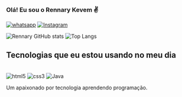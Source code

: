 ### Olá! Eu sou o Rennary Kevem ✌️

[![whatsapp](https://img.shields.io/badge/WhatsApp-25D366?style=for-the-badge&logo=whatsapp&logoColor=white)](https://wa.me/5531989826218)
[![Instagram](https://img.shields.io/badge/Instagram-E4405F?style=for-the-badge&logo=instagram&logoColor=white)](https://www.instagram.com/ren_kvm/)

![Rennary GitHub stats](https://github-readme-stats.vercel.app/api?username=RennaryKvm&show_icons=true&theme=radical)
![Top Langs](https://github-readme-stats.vercel.app/api/top-langs/?username=RennaryKvm&layout=compact)
## Tecnologias que eu estou usando no meu dia

<div style="display: inline_block"><br/>
<img align="center" alt="html5" src="https://img.shields.io/badge/HTML5-E34F26?style=for-the-badge&logo=html5&logoColor=white"/>
<img align="center" alt="css3" src="https://img.shields.io/badge/CSS3-1572B6?style=for-the-badge&logo=css3&logoColor=white"/>
<img align="center" alt="Java" src="https://img.shields.io/badge/JavaScript-F7DF1E?style=for-the-badge&logo=javascript&logoColor=black"/>
</div>

Um apaixonado por tecnologia aprendendo programação.
